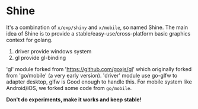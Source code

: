 # Shine

It's a combination of `x/exp/shiny` and `x/mobile`, so named Shine. The main idea of Shine is to provide a
stable/easy-use/cross-platform basic graphics context for golang.


1. driver provide windows system
2. gl provide gl-binding

'gl' module forked from 'https://github.com/goxjs/gl' which originally forked from 'go/mobile' (a very early version).
'driver' module use go-glfw to adapter desktop, glfw is Good enough to handle this. For mobile system like Android/iOS,
we forked some code from `go/mobile`.

**Don't do experiments, make it works and keep stable!**
